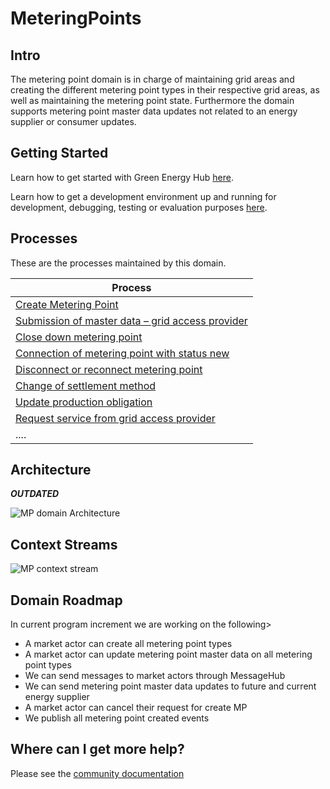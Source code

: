 # MeteringPoints

<!---[![codecov](https://codecov.io/gh/Energinet-DataHub/geh-metering-point/branch/main/graph/badge.svg?token=XR3CF7GC90)](https://codecov.io/gh/Energinet-DataHub/geh-metering-point)--->

## Intro

The metering point domain is in charge of maintaining grid areas and creating the different metering point types in their respective grid areas, as well as maintaining the metering point state.
Furthermore the domain supports metering point master data updates not related to an energy supplier or consumer updates.

## Getting Started

Learn how to get started with Green Energy Hub [here](https://github.com/Energinet-DataHub/green-energy-hub/blob/main/docs/getting-started.md).

Learn how to get a development environment up and running for development, debugging, testing or evaluation purposes [here](docs/development.md).

## Processes

These are the processes maintained by this domain.

| Process                                                                      |
| ---------------------------------------------------------------------------- |
| [Create Metering Point](docs/business-processes/create-metering-point.md) |
| [Submission of master data – grid access provider](docs/business-processes/submission-of-master-data-grid-acess-provider.md)                |
| [Close down metering point](docs/business-processes/close-down-metering-point.md)                                               |
| [Connection of metering point with status new](docs/business-processes/connection-of-metering-point-with-status-new.md)                                             |
| [Disconnect or reconnect metering point](docs/business-processes/disconnect-or-reconnect-metering-point.md)                                                            |
| [Change of settlement method](docs/business-processes/change-of-settlement-method.md)                                                        |
| [Update production obligation](docs/business-processes/update-production-obligation.md)                                                              |
| [Request service from grid access provider](docs/business-processes/request-service-from-grid-access-provider.md)                             |
| ....                                                                         |

## Architecture

___OUTDATED___

![MP domain Architecture](https://user-images.githubusercontent.com/25637982/117973312-87033780-b32c-11eb-9232-32c90cdb0fdb.PNG)

## Context Streams

![MP context stream](https://user-images.githubusercontent.com/25637982/114844794-6dc5a480-9ddb-11eb-9603-56d6c36a15af.PNG)

## Domain Roadmap

In current program increment we are working on the following>

* A market actor can create all metering point types
* A market actor can update metering point master data on all metering point types
* We can send messages to market actors through MessageHub
* We can send metering point master data updates to future and current energy supplier
* A market actor can cancel their request for create MP
* We publish all metering point created events

## Where can I get more help?

Please see the [community documentation](https://github.com/Energinet-DataHub/green-energy-hub/blob/main/COMMUNITY.md)

